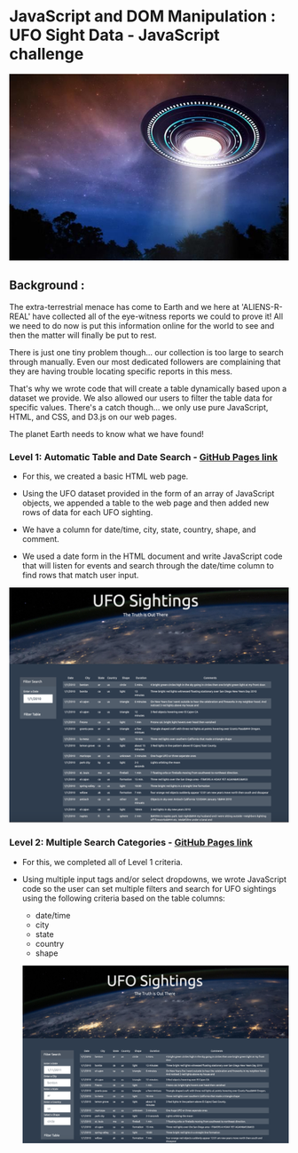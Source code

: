 # JavaScript and DOM Manipulation : UFO Sight Data - JavaScript challenge

![ufo](https://github.com/UoT-Bootcamp/Javascript-challenge/blob/master/ufo_image.jpeg) <br/>

## Background :

The extra-terrestrial menace has come to Earth and we here at 'ALIENS-R-REAL' have collected all of the eye-witness reports we could to prove it! All we need to do now is put this information online for the world to see and then the matter will finally be put to rest.

There is just one tiny problem though... our collection is too large to search through manually. Even our most dedicated followers are complaining that they are having trouble locating specific reports in this mess.

That's why we wrote code that will create a table dynamically based upon a dataset we provide. We also allowed our users to filter the table data for specific values. There's a catch though... we only use pure JavaScript, HTML, and CSS, and D3.js on our web pages. 

The planet Earth needs to know what we have found!


### Level 1: Automatic Table and Date Search - [GitHub Pages link](https://uot-bootcamp.github.io/UFO-Sight-Data/UFO-level-1/)

* For this, we created a basic HTML web page.

* Using the UFO dataset provided in the form of an array of JavaScript objects, we appended a table to the web page and then added new rows of data for each UFO sighting.

* We have a column for date/time, city, state, country, shape, and comment.

* We used a date form in the HTML document and write JavaScript code that will listen for events and search through the date/time column to find rows that match user input.

![ufo](https://github.com/UoT-Bootcamp/Javascript-challenge/blob/master/UFO-level-1/UFO1_website_image.png)<br/>


### Level 2: Multiple Search Categories - [GitHub Pages link](https://uot-bootcamp.github.io/UFO-Sight-Data/UFO-level-2/)

* For this, we completed all of Level 1 criteria.

* Using multiple input tags and/or select dropdowns, we wrote JavaScript code so the user can set multiple filters and search for UFO sightings using the following criteria based on the table columns:
  * date/time
  * city
  * state
  * country
  * shape
  
  ![ufo](https://github.com/UoT-Bootcamp/Javascript-challenge/blob/master/UFO-level-2/ufo2_website_image.png)
